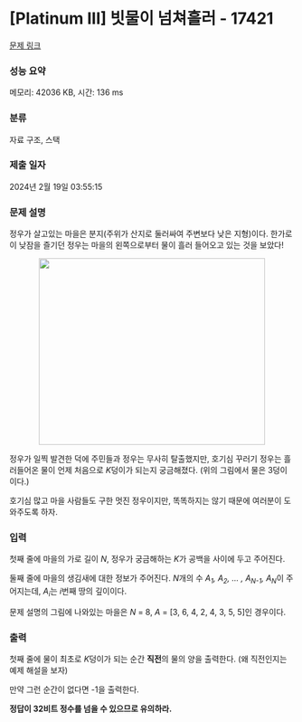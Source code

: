 # [Platinum III] 빗물이 넘쳐흘러 - 17421 

[문제 링크](https://www.acmicpc.net/problem/17421) 

### 성능 요약

메모리: 42036 KB, 시간: 136 ms

### 분류

자료 구조, 스택

### 제출 일자

2024년 2월 19일 03:55:15

### 문제 설명

<p>정우가 살고있는 마을은 분지(주위가 산지로 둘러싸여 주변보다 낮은 지형)이다. 한가로이 낮잠을 즐기던 정우는 마을의 왼쪽으로부터 물이 흘러 들어오고 있는 것을 보았다!</p>

<p style="text-align: center;"><img alt="" src="https://upload.acmicpc.net/3fdde286-20ea-47e0-ad72-95105e18baf9/-/crop/792x653/0,0/-/preview/" style="height: 330px; width: 400px;"></p>

<p>정우가 일찍 발견한 덕에 주민들과 정우는 무사히 탈출했지만, 호기심 꾸러기 정우는 흘러들어온 물이 언제 처음으로 <em>K</em>덩이가 되는지 궁금해졌다. (위의 그림에서 물은 3덩이이다.)</p>

<p>호기심 많고 마을 사람들도 구한 멋진 정우이지만, 똑똑하지는 않기 때문에 여러분이 도와주도록 하자.</p>

### 입력 

 <p>첫째 줄에 마을의 가로 길이 <em>N</em>, 정우가 궁금해하는 <em>K</em>가 공백을 사이에 두고 주어진다.</p>

<p>둘째 줄에 마을의 생김새에 대한 정보가 주어진다. <em>N</em>개의 수 <em>A<sub>1</sub>, A<sub>2</sub>, ... , A<sub>N-1</sub>, A<sub>N</sub></em>이 주어지는데, <em>A</em><sub><em>i</em></sub>는 <em>i</em>번째 땅의 깊이이다.</p>

<p>문제 설명의 그림에 나와있는 마을은 <em>N</em> = 8, <em>A</em> = [3, 6, 4, 2, 4, 3, 5, 5]인 경우이다.</p>

### 출력 

 <p>첫째 줄에 물이 최초로 <em>K</em>덩이가 되는 순간 <strong>직전</strong>의 물의 양을 출력한다. (왜 직전인지는 예제 해설을 보자)</p>

<p>만약 그런 순간이 없다면 -1을 출력한다.</p>

<section id="output">
<p><strong>정답이 32비트 정수를 넘을 수 있으므로 유의하라.</strong></p>
</section>

